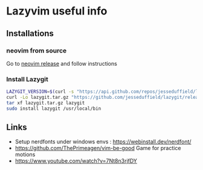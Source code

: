 # Lazyvim useful info

## Installations

### neovim from source
Go to [neovim release](https://github.com/neovim/neovim/releases/tag/stable) and follow instructions

### Install Lazygit
```sh
LAZYGIT_VERSION=$(curl -s "https://api.github.com/repos/jesseduffield/lazygit/releases/latest" | grep -Po '"tag_name": "v\K[^"]*')
curl -Lo lazygit.tar.gz "https://github.com/jesseduffield/lazygit/releases/latest/download/lazygit_${LAZYGIT_VERSION}_Linux_x86_64.tar.gz"
tar xf lazygit.tar.gz lazygit
sudo install lazygit /usr/local/bin
```
## Links
- Setup nerdfonts under windows envs : https://webinstall.dev/nerdfont/
- https://github.com/ThePrimeagen/vim-be-good Game for practice motions
- https://www.youtube.com/watch?v=7Nt8n3rjfDY

